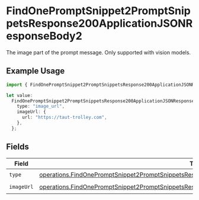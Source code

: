 # FindOnePromptSnippet2PromptSnippetsResponse200ApplicationJSONResponseBody2

The image part of the prompt message. Only supported with vision models.

## Example Usage

```typescript
import { FindOnePromptSnippet2PromptSnippetsResponse200ApplicationJSONResponseBody2 } from "orq-poc-typescript-multi-env-version/models/operations";

let value:
  FindOnePromptSnippet2PromptSnippetsResponse200ApplicationJSONResponseBody2 = {
    type: "image_url",
    imageUrl: {
      url: "https://taut-trolley.com",
    },
  };
```

## Fields

| Field                                                                                                                                                                                                                  | Type                                                                                                                                                                                                                   | Required                                                                                                                                                                                                               | Description                                                                                                                                                                                                            |
| ---------------------------------------------------------------------------------------------------------------------------------------------------------------------------------------------------------------------- | ---------------------------------------------------------------------------------------------------------------------------------------------------------------------------------------------------------------------- | ---------------------------------------------------------------------------------------------------------------------------------------------------------------------------------------------------------------------- | ---------------------------------------------------------------------------------------------------------------------------------------------------------------------------------------------------------------------- |
| `type`                                                                                                                                                                                                                 | [operations.FindOnePromptSnippet2PromptSnippetsResponse200ApplicationJSONResponseBody3VersionsType](../../models/operations/findonepromptsnippet2promptsnippetsresponse200applicationjsonresponsebody3versionstype.md) | :heavy_check_mark:                                                                                                                                                                                                     | N/A                                                                                                                                                                                                                    |
| `imageUrl`                                                                                                                                                                                                             | [operations.FindOnePromptSnippet2PromptSnippetsResponse200ApplicationJSONResponseBodyImageUrl](../../models/operations/findonepromptsnippet2promptsnippetsresponse200applicationjsonresponsebodyimageurl.md)           | :heavy_check_mark:                                                                                                                                                                                                     | N/A                                                                                                                                                                                                                    |